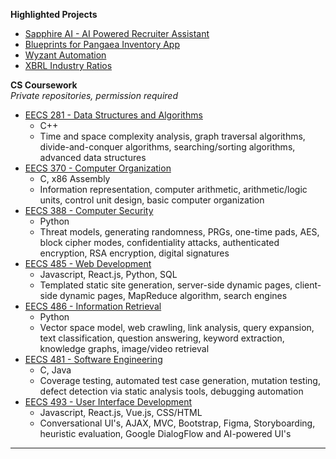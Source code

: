 **Highlighted Projects**

- [Sapphire AI - AI Powered Recruiter Assistant](https://github.com/elanrosen/sapphire-ai)
- [Blueprints for Pangaea Inventory App](https://github.com/elanrosen/BlueprintsInventoryApp)
- [Wyzant Automation](https://github.com/elanrosen/wyzant-automation)
- [XBRL Industry Ratios](https://github.com/elanrosen/xbrl-industry-ratios)


**CS Coursework**  
*Private repositories, permission required*

- [EECS 281 - Data Structures and Algorithms](https://github.com/earosen/EECS-281)
  - C++
  - Time and space complexity analysis, graph traversal algorithms, divide-and-conquer algorithms, searching/sorting algorithms, advanced data structures
- [EECS 370 - Computer Organization](https://github.com/earosen/EECS-370)
  - C, x86 Assembly
  - Information representation, computer arithmetic, arithmetic/logic units, control unit design, basic computer organization
- [EECS 388 - Computer Security](https://github.com/earosen/EECS-388)
  - Python
  - Threat models, generating randomness, PRGs, one-time pads, AES, block cipher modes, confidentiality attacks, authenticated encryption, RSA encryption, digital signatures
- [EECS 485 - Web Development](https://github.com/earosen/EECS-485)
  - Javascript, React.js, Python, SQL
  - Templated static site generation, server-side dynamic pages, client-side dynamic pages, MapReduce algorithm, search engines
- [EECS 486 - Information Retrieval](https://github.com/earosen/EECS-486)
  - Python
  - Vector space model, web crawling, link analysis, query expansion, text classification, question answering, keyword extraction, knowledge graphs, image/video retrieval
- [EECS 481 - Software Engineering](https://github.com/earosen/EECS-481)  
  - C, Java
  - Coverage testing, automated test case generation, mutation testing, defect detection via static analysis tools, debugging automation
- [EECS 493 - User Interface Development](https://github.com/earosen/EECS-493)  
  - Javascript, React.js, Vue.js, CSS/HTML
  - Conversational UI's, AJAX, MVC, Bootstrap, Figma, Storyboarding, heuristic evaluation, Google DialogFlow and AI-powered UI's
---
